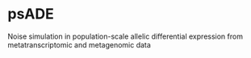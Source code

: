 # psADE
Noise simulation in population-scale allelic differential expression from metatranscriptomic and metagenomic data




